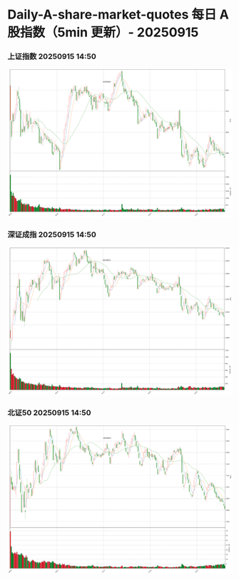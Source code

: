 
# Daily-A-share-market-quotes 每日 A 股指数（5min 更新）- 20250915

### 上证指数 20250915 14:50
![](./fig/2025/9/20250915-sh000001.png)

### 深证成指 20250915 14:50
![](./fig/2025/9/20250915-sz399001.png)

### 北证50 20250915 14:50
![](./fig/2025/9/20250915-bj899050.png)
